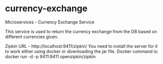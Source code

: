 # currency-exchange

Microservices - Currency Exchange Service

This service is used to return the currency exchange from the DB based on different currencies given. 

Zipkin URL - http://localhost:9411/zipkin/
You need to install the server for it to work either using docker or downloading the jar file.
Docker command is: docker run -d -p 9411:9411 openzipkin/zipkin
